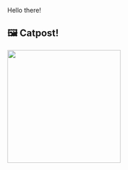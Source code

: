 Hello there!



## 🖼️ Catpost!

<sub>
    <img src="https://cdn2.thecatapi.com/images/cr5.jpg" height="256">
</sub>

